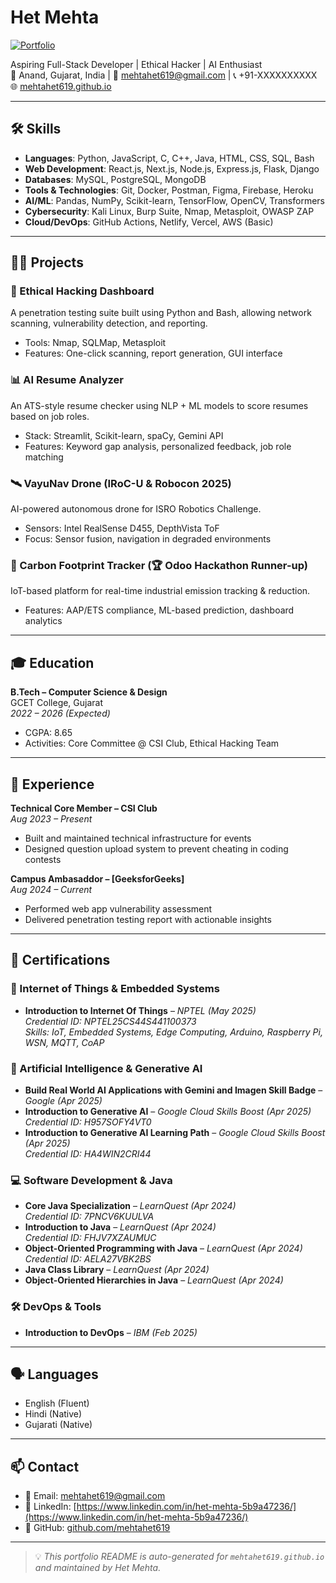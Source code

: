 # Het Mehta

[![Portfolio](https://img.shields.io/badge/Visit-Portfolio-0A66C2?style=for-the-badge&logo=github)](https://mehtahet619.github.io)

Aspiring Full-Stack Developer | Ethical Hacker | AI Enthusiast  
📍 Anand, Gujarat, India | 📧 mehtahet619@gmail.com | 📞 +91-XXXXXXXXXX  
🌐 [mehtahet619.github.io](https://mehtahet619.github.io)

---

## 🛠️ Skills

- **Languages**: Python, JavaScript, C, C++, Java, HTML, CSS, SQL, Bash
- **Web Development**: React.js, Next.js, Node.js, Express.js, Flask, Django
- **Databases**: MySQL, PostgreSQL, MongoDB
- **Tools & Technologies**: Git, Docker, Postman, Figma, Firebase, Heroku
- **AI/ML**: Pandas, NumPy, Scikit-learn, TensorFlow, OpenCV, Transformers
- **Cybersecurity**: Kali Linux, Burp Suite, Nmap, Metasploit, OWASP ZAP
- **Cloud/DevOps**: GitHub Actions, Netlify, Vercel, AWS (Basic)

---

## 👨‍💻 Projects

### 🔐 Ethical Hacking Dashboard  
A penetration testing suite built using Python and Bash, allowing network scanning, vulnerability detection, and reporting.
- Tools: Nmap, SQLMap, Metasploit
- Features: One-click scanning, report generation, GUI interface

### 📊 AI Resume Analyzer  
An ATS-style resume checker using NLP + ML models to score resumes based on job roles.
- Stack: Streamlit, Scikit-learn, spaCy, Gemini API
- Features: Keyword gap analysis, personalized feedback, job role matching

### 🛰 VayuNav Drone (IRoC-U & Robocon 2025)  
AI-powered autonomous drone for ISRO Robotics Challenge.
- Sensors: Intel RealSense D455, DepthVista ToF
- Focus: Sensor fusion, navigation in degraded environments

### 🌱 Carbon Footprint Tracker (🏆 Odoo Hackathon Runner-up)  
IoT-based platform for real-time industrial emission tracking & reduction.
- Features: AAP/ETS compliance, ML-based prediction, dashboard analytics

---

## 🎓 Education

**B.Tech – Computer Science & Design**  
GCET College, Gujarat  
*2022 – 2026 (Expected)*  
- CGPA: 8.65  
- Activities: Core Committee @ CSI Club, Ethical Hacking Team

---

## 💼 Experience

**Technical Core Member – CSI Club**  
*Aug 2023 – Present*  
- Built and maintained technical infrastructure for events  
- Designed question upload system to prevent cheating in coding contests

**Campus Ambasaddor – [GeeksforGeeks]**  
*Aug 2024 – Current*  
- Performed web app vulnerability assessment  
- Delivered penetration testing report with actionable insights

---

## 📜 Certifications

### 🔌 Internet of Things & Embedded Systems
- **Introduction to Internet Of Things** – *NPTEL (May 2025)*  
  *Credential ID: NPTEL25CS44S441100373*  
  *Skills: IoT, Embedded Systems, Edge Computing, Arduino, Raspberry Pi, WSN, MQTT, CoAP*

### 🤖 Artificial Intelligence & Generative AI
- **Build Real World AI Applications with Gemini and Imagen Skill Badge** – *Google (Apr 2025)*  
- **Introduction to Generative AI** – *Google Cloud Skills Boost (Apr 2025)*  
  *Credential ID: H957SOFY4VT0*  
- **Introduction to Generative AI Learning Path** – *Google Cloud Skills Boost (Apr 2025)*  
  *Credential ID: HA4WIN2CRI44*

### 💻 Software Development & Java
- **Core Java Specialization** – *LearnQuest (Apr 2024)*  
  *Credential ID: 7PNCV6KUULVA*  
- **Introduction to Java** – *LearnQuest (Apr 2024)*  
  *Credential ID: FHJV7XZAUMUC*  
- **Object-Oriented Programming with Java** – *LearnQuest (Apr 2024)*  
  *Credential ID: AELA27VBK2BS*  
- **Java Class Library** – *LearnQuest (Apr 2024)*  
- **Object-Oriented Hierarchies in Java** – *LearnQuest (Apr 2024)*  

### 🛠️ DevOps & Tools
- **Introduction to DevOps** – *IBM (Feb 2025)*


---

## 🗣️ Languages

- English (Fluent)
- Hindi (Native)
- Gujarati (Native)

---

## 📫 Contact

- 📧 Email: mehtahet619@gmail.com  
- 💼 LinkedIn: [https://www.linkedin.com/in/het-mehta-5b9a47236/](https://www.linkedin.com/in/het-mehta-5b9a47236/)  
- 🧠 GitHub: [github.com/mehtahet619](https://github.com/mehtahet619)

---

> 💡 *This portfolio README is auto-generated for `mehtahet619.github.io` and maintained by Het Mehta.*

